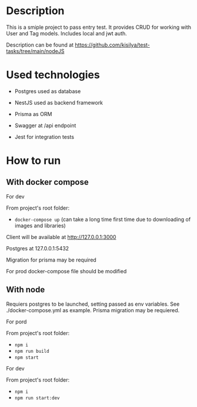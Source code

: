 # Description

This is a smiple project to pass entry test. It provides CRUD for working with User and Tag models. Includes local and jwt auth.

Description can be found at https://github.com/kisilya/test-tasks/tree/main/nodeJS

# Used technologies

- Postgres used as database

- NestJS used as backend framework

- Prisma as ORM

- Swagger at /api endpoint

- Jest for integration tests

# How to run

## With docker compose

For dev

From project's root folder:

- ```docker-compose up``` (can take a long time first time due to downloading of images and libraries)

Client will be available at http://127.0.0.1:3000

Postgres at 127.0.0.1:5432

Migration for prisma may be required

For prod docker-compose file should be modified

## With node

Requiers postgres to be launched, setting passed as env variables. See ./docker-compose.yml as example.
Prisma migration may be requiered.

For pord

From project's root folder:
- ```npm i```
- ```npm run build```
- ```npm start```

For dev

From project's root folder:
- ```npm i```
- ```npm run start:dev```


